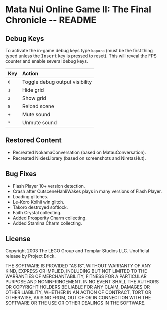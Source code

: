 # Mata Nui Online Game II: The Final Chronicle -- README


## Debug Keys

To activate the in-game debug keys type `kapura` (must be the first thing typed unless the <kbd>Insert</kbd> key is pressed to reset). This will reveal the FPS counter and enable several debug keys.

| Key          | Action                         |
| :----------- | :----------------------------- |
| <kbd>0</kbd> | Toggle debug output visibility |
| <kbd>1</kbd> | Hide grid                      |
| <kbd>2</kbd> | Show grid                      |
| <kbd>8</kbd> | Reload scene                   |
| <kbd>+</kbd> | Mute sound                     |
| <kbd>*</kbd> | Unmute sound                   |


## Restored Content

-   Recreated NokamaConversation (based on MatauConversation).
-   Recreated NixiesLibrary (based on screenshots and NiretasHut).


## Bug Fixes

-   Flash Player 10+ version detection.
-   Crash after CutsceneHahliWakes plays in many versions of Flash Player.
-   Loading glitches.
-   Le-Koro Kolhii win glitch.
-   Takoro destroyed softlock.
-   Faith Crystal collecting.
-   Added Prosperity Charm collecting.
-   Added Stamina Charm collecting.


## License

Copyright 2003 The LEGO Group and Templar Studios LLC. Unofficial release by Project Brick.

THE SOFTWARE IS PROVIDED "AS IS", WITHOUT WARRANTY OF ANY KIND, EXPRESS OR IMPLIED, INCLUDING BUT NOT LIMITED TO THE WARRANTIES OF MERCHANTABILITY, FITNESS FOR A PARTICULAR PURPOSE AND NONINFRINGEMENT. IN NO EVENT SHALL THE AUTHORS OR COPYRIGHT HOLDERS BE LIABLE FOR ANY CLAIM, DAMAGES OR OTHER LIABILITY, WHETHER IN AN ACTION OF CONTRACT, TORT OR OTHERWISE, ARISING FROM, OUT OF OR IN CONNECTION WITH THE SOFTWARE OR THE USE OR OTHER DEALINGS IN THE SOFTWARE.

